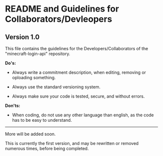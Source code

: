 # README and Guidelines for Collaborators/Devleopers #

## Version 1.0 ##

This file contains the guidelines for the Developers/Collaborators of the "minecraft-login-api" repository.

**Do's:**

  * Always write a commitment description, when editing, removing or oploading something.
  
  * Always use the standard versioning system.
  
  * Always make sure your code is tested, secure, and without errors.

**Don'ts:**

  * When coding, do not use any other language than english, as the code has to be easy to understand.
  

*******************************************************************************
More will be added soon.

This is currently the first version,
and may be rewritten or removed numerous times, before being completed.